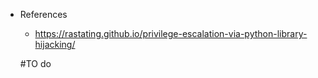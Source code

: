 - References
  - https://rastating.github.io/privilege-escalation-via-python-library-hijacking/
  
  #TO do
